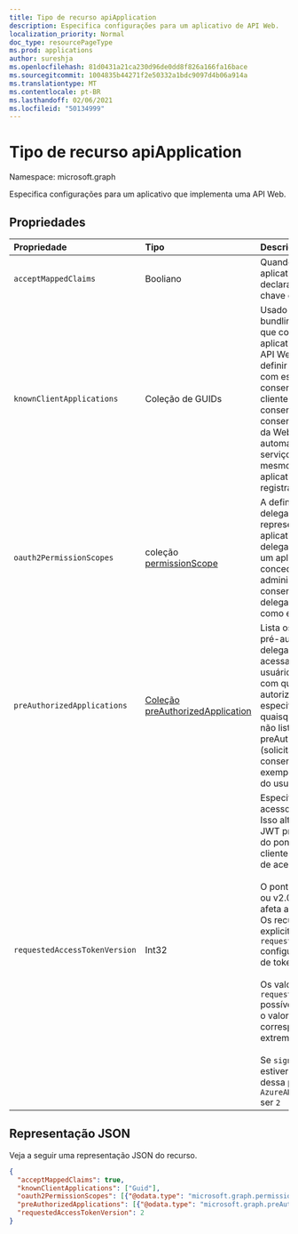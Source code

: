 ```yaml
---
title: Tipo de recurso apiApplication
description: Especifica configurações para um aplicativo de API Web.
localization_priority: Normal
doc_type: resourcePageType
ms.prod: applications
author: sureshja
ms.openlocfilehash: 81d0431a21ca230d96de0dd8f826a166fa16bace
ms.sourcegitcommit: 1004835b44271f2e50332a1bdc9097d4b06a914a
ms.translationtype: MT
ms.contentlocale: pt-BR
ms.lasthandoff: 02/06/2021
ms.locfileid: "50134999"
---
```

# <a name="apiapplication-resource-type"></a>Tipo de recurso apiApplication

Namespace: microsoft.graph

Especifica configurações para um aplicativo que implementa uma API Web.

## <a name="properties"></a>Propriedades

| Propriedade | Tipo | Descrição |
|:---------------|:--------|:----------|
|`acceptMappedClaims`| Booliano | Quando verdadeiro, permite que um aplicativo use o mapeamento de declarações sem especificar uma chave de assinatura personalizada. |
|`knownClientApplications`| Coleção de GUIDs |Usado para o consentimento de ad bundling se você tiver uma solução que contenha duas partes: um aplicativo cliente e um aplicativo de API Web personalizado. Se você definir a appID do aplicativo cliente com esse valor, o usuário só consente uma vez com o aplicativo cliente. O Azure AD sabe que consentir com o cliente significa consentir implicitamente com a API da Web e provisionar automaticamente entidades de serviço para ambas as APIs ao mesmo tempo. O cliente e o aplicativo da API Web devem ser registrados no mesmo locatário.|
|`oauth2PermissionScopes`| coleção [permissionScope](permissionscope.md) | A definição das permissões delegadas expostas pela API Web representada por esse registro de aplicativo. Essas permissões delegadas podem ser solicitadas por um aplicativo cliente e podem ser concedidas por usuários ou administradores durante o consentimento. As permissões delegadas às vezes são conhecidas como escopos OAuth 2.0. |
|`preAuthorizedApplications`| [Coleção preAuthorizedApplication](preauthorizedapplication.md) | Lista os aplicativos cliente que são pré-autorizados com as permissões delegadas especificadas para acessar as APIs desse aplicativo. Os usuários não precisam consentir com qualquer aplicativo pré-autorizado (para as permissões especificadas). No entanto, quaisquer permissões adicionais não listadas em preAuthorizedApplications (solicitadas por meio de consentimento incremental, por exemplo) exigirão o consentimento do usuário. |
|`requestedAccessTokenVersion`| Int32 | Especifica a versão do token de acesso esperada por esse recurso. Isso altera a versão e o formato do JWT produzido independentemente do ponto de extremidade ou do cliente usado para solicitar o token de acesso. <br><br> O ponto de extremidade usado, v1.0 ou v2.0, é escolhido pelo cliente e afeta apenas a versão do id_tokens. Os recursos precisam ser explicitamente `requestedAccessTokenVersion` configuradas para indicar o formato de token de acesso com suporte. <br><br> Os valores `requestedAccessTokenVersion` possíveis para `1` são , `2` ou `null` . Se o valor for , o padrão é , que corresponde ao ponto de `null` `1` extremidade v1.0. <br><br> Se `signInAudience` no aplicativo estiver configurado como , o valor dessa propriedade deverá `AzureADandPersonalMicrosoftAccount` ser `2` |

## <a name="json-representation"></a>Representação JSON

Veja a seguir uma representação JSON do recurso.

<!-- {
  "blockType": "resource",
  "optionalProperties": [

  ],
  "@odata.type": "microsoft.graph.apiApplication"
}-->

```json
{
  "acceptMappedClaims": true,
  "knownClientApplications": ["Guid"],
  "oauth2PermissionScopes": [{"@odata.type": "microsoft.graph.permissionScope"}],
  "preAuthorizedApplications": [{"@odata.type": "microsoft.graph.preAuthorizedApplication"}],
  "requestedAccessTokenVersion": 2
}
```


<!-- uuid: 8fcb5dbc-d5aa-4681-8e31-b001d5168d79
2015-10-25 14:57:30 UTC -->
<!--
{
  "type": "#page.annotation",
  "description": "api resource",
  "keywords": "",
  "section": "documentation",
  "tocPath": "",
  "suppressions": []
}
-->

